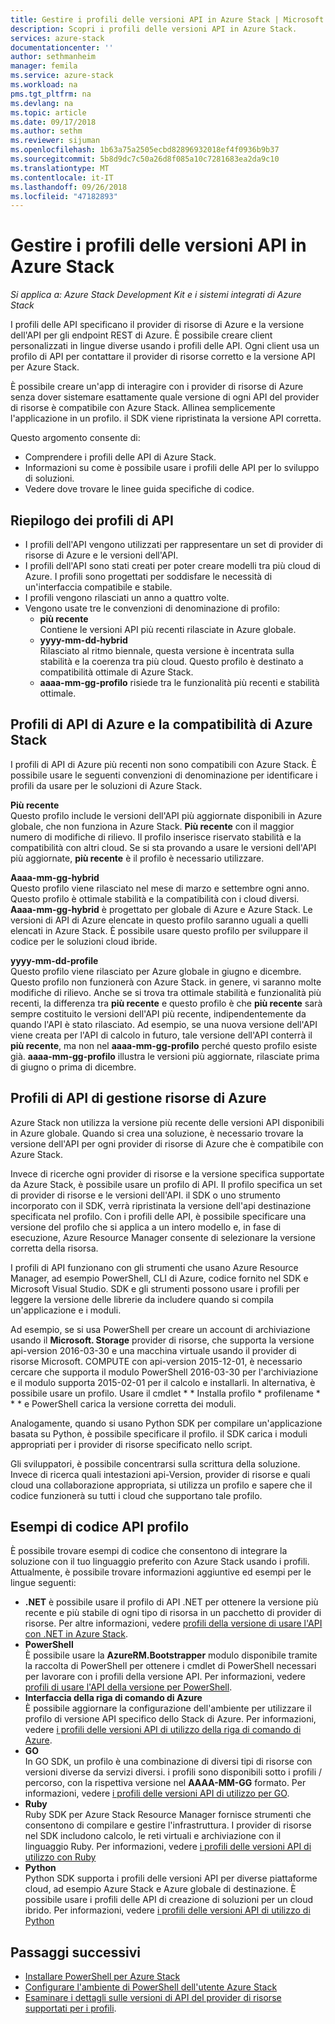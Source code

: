 ```yaml
---
title: Gestire i profili delle versioni API in Azure Stack | Microsoft Docs
description: Scopri i profili delle versioni API in Azure Stack.
services: azure-stack
documentationcenter: ''
author: sethmanheim
manager: femila
ms.service: azure-stack
ms.workload: na
pms.tgt_pltfrm: na
ms.devlang: na
ms.topic: article
ms.date: 09/17/2018
ms.author: sethm
ms.reviewer: sijuman
ms.openlocfilehash: 1b63a75a2505ecbd82896932018ef4f0936b9b37
ms.sourcegitcommit: 5b8d9dc7c50a26d8f085a10c7281683ea2da9c10
ms.translationtype: MT
ms.contentlocale: it-IT
ms.lasthandoff: 09/26/2018
ms.locfileid: "47182893"
---
```

# <a name="manage-api-version-profiles-in-azure-stack"></a>Gestire i profili delle versioni API in Azure Stack

*Si applica a: Azure Stack Development Kit e i sistemi integrati di Azure Stack*

I profili delle API specificano il provider di risorse di Azure e la versione dell'API per gli endpoint REST di Azure. È possibile creare client personalizzati in lingue diverse usando i profili delle API. Ogni client usa un profilo di API per contattare il provider di risorse corretto e la versione API per Azure Stack.

È possibile creare un'app di interagire con i provider di risorse di Azure senza dover sistemare esattamente quale versione di ogni API del provider di risorse è compatibile con Azure Stack. Allinea semplicemente l'applicazione in un profilo. il SDK viene ripristinata la versione API corretta.

Questo argomento consente di:

 - Comprendere i profili delle API di Azure Stack.
 - Informazioni su come è possibile usare i profili delle API per lo sviluppo di soluzioni.
 - Vedere dove trovare le linee guida specifiche di codice.

## <a name="summary-of-api-profiles"></a>Riepilogo dei profili di API

- I profili dell'API vengono utilizzati per rappresentare un set di provider di risorse di Azure e le versioni dell'API.
- I profili dell'API sono stati creati per poter creare modelli tra più cloud di Azure. I profili sono progettati per soddisfare le necessità di un'interfaccia compatibile e stabile.
- I profili vengono rilasciati un anno a quattro volte.
- Vengono usate tre le convenzioni di denominazione di profilo:
    - **più recente**  
        Contiene le versioni API più recenti rilasciate in Azure globale.
    - **yyyy-mm-dd-hybrid**  
    Rilasciato al ritmo biennale, questa versione è incentrata sulla stabilità e la coerenza tra più cloud. Questo profilo è destinato a compatibilità ottimale di Azure Stack.
    - **aaaa-mm-gg-profilo** risiede tra le funzionalità più recenti e stabilità ottimale.

## <a name="azure-api-profiles-and-azure-stack-compatibility"></a>Profili di API di Azure e la compatibilità di Azure Stack

I profili di API di Azure più recenti non sono compatibili con Azure Stack. È possibile usare le seguenti convenzioni di denominazione per identificare i profili da usare per le soluzioni di Azure Stack.

**Più recente**  
Questo profilo include le versioni dell'API più aggiornate disponibili in Azure globale, che non funziona in Azure Stack. **Più recente** con il maggior numero di modifiche di rilievo. Il profilo inserisce riservato stabilità e la compatibilità con altri cloud. Se si sta provando a usare le versioni dell'API più aggiornate, **più recente** è il profilo è necessario utilizzare.

**Aaaa-mm-gg-hybrid**  
Questo profilo viene rilasciato nel mese di marzo e settembre ogni anno. Questo profilo è ottimale stabilità e la compatibilità con i cloud diversi. **Aaaa-mm-gg-hybrid** è progettato per globale di Azure e Azure Stack. Le versioni di API di Azure elencate in questo profilo saranno uguali a quelli elencati in Azure Stack. È possibile usare questo profilo per sviluppare il codice per le soluzioni cloud ibride.

**yyyy-mm-dd-profile**  
Questo profilo viene rilasciato per Azure globale in giugno e dicembre. Questo profilo non funzionerà con Azure Stack. in genere, vi saranno molte modifiche di rilievo. Anche se si trova tra ottimale stabilità e funzionalità più recenti, la differenza tra **più recente** e questo profilo è che **più recente** sarà sempre costituito le versioni dell'API più recente, indipendentemente da quando l'API è stato rilasciato. Ad esempio, se una nuova versione dell'API viene creata per l'API di calcolo in futuro, tale versione dell'API conterrà il **più recente**, ma non nel **aaaa-mm-gg-profilo** perché questo profilo esiste già.  **aaaa-mm-gg-profilo** illustra le versioni più aggiornate, rilasciate prima di giugno o prima di dicembre.

## <a name="azure-resource-manager-api-profiles"></a>Profili di API di gestione risorse di Azure

Azure Stack non utilizza la versione più recente delle versioni API disponibili in Azure globale. Quando si crea una soluzione, è necessario trovare la versione dell'API per ogni provider di risorse di Azure che è compatibile con Azure Stack.

Invece di ricerche ogni provider di risorse e la versione specifica supportate da Azure Stack, è possibile usare un profilo di API. Il profilo specifica un set di provider di risorse e le versioni dell'API. il SDK o uno strumento incorporato con il SDK, verrà ripristinata la versione dell'api destinazione specificata nel profilo. Con i profili delle API, è possibile specificare una versione del profilo che si applica a un intero modello e, in fase di esecuzione, Azure Resource Manager consente di selezionare la versione corretta della risorsa.

I profili di API funzionano con gli strumenti che usano Azure Resource Manager, ad esempio PowerShell, CLI di Azure, codice fornito nel SDK e Microsoft Visual Studio. SDK e gli strumenti possono usare i profili per leggere la versione delle librerie da includere quando si compila un'applicazione e i moduli.

Ad esempio, se si usa PowerShell per creare un account di archiviazione usando il **Microsoft. Storage** provider di risorse, che supporta la versione api-version 2016-03-30 e una macchina virtuale usando il provider di risorse Microsoft. COMPUTE con api-version 2015-12-01, è necessario cercare che supporta il modulo PowerShell 2016-03-30 per l'archiviazione e il modulo supporta 2015-02-01 per il calcolo e installarli. In alternativa, è possibile usare un profilo. Usare il cmdlet * * Installa profilo * profilename * * * e PowerShell carica la versione corretta dei moduli.

Analogamente, quando si usano Python SDK per compilare un'applicazione basata su Python, è possibile specificare il profilo. il SDK carica i moduli appropriati per i provider di risorse specificato nello script.

Gli sviluppatori, è possibile concentrarsi sulla scrittura della soluzione. Invece di ricerca quali intestazioni api-Version, provider di risorse e quali cloud una collaborazione appropriata, si utilizza un profilo e sapere che il codice funzionerà su tutti i cloud che supportano tale profilo.

## <a name="api-profile-code-samples"></a>Esempi di codice API profilo

È possibile trovare esempi di codice che consentono di integrare la soluzione con il tuo linguaggio preferito con Azure Stack usando i profili. Attualmente, è possibile trovare informazioni aggiuntive ed esempi per le lingue seguenti:

- **.NET** è possibile usare il profilo di API .NET per ottenere la versione più recente e più stabile di ogni tipo di risorsa in un pacchetto di provider di risorse. Per altre informazioni, vedere [profili della versione di usare l'API con .NET in Azure Stack](azure-stack-version-profiles-net.md).
- **PowerShell**  
È possibile usare la **AzureRM.Bootstrapper** modulo disponibile tramite la raccolta di PowerShell per ottenere i cmdlet di PowerShell necessari per lavorare con i profili della versione API. Per informazioni, vedere [profili di usare l'API della versione per PowerShell](azure-stack-version-profiles-powershell.md).
- **Interfaccia della riga di comando di Azure**  
È possibile aggiornare la configurazione dell'ambiente per utilizzare il profilo di versione API specifico dello Stack di Azure. Per informazioni, vedere [i profili delle versioni API di utilizzo della riga di comando di Azure](azure-stack-version-profiles-azurecli2.md).
- **GO**  
In GO SDK, un profilo è una combinazione di diversi tipi di risorse con versioni diverse da servizi diversi. i profili sono disponibili sotto i profili / percorso, con la rispettiva versione nel **AAAA-MM-GG** formato. Per informazioni, vedere [i profili delle versioni API di utilizzo per GO](azure-stack-version-profiles-go.md).
- **Ruby**  
Ruby SDK per Azure Stack Resource Manager fornisce strumenti che consentono di compilare e gestire l'infrastruttura. I provider di risorse nel SDK includono calcolo, le reti virtuali e archiviazione con il linguaggio Ruby. Per informazioni, vedere [i profili delle versioni API di utilizzo con Ruby](azure-stack-version-profiles-ruby.md)
- **Python**  
Python SDK supporta i profili delle versioni API per diverse piattaforme cloud, ad esempio Azure Stack e Azure globale di destinazione. È possibile usare i profili delle API di creazione di soluzioni per un cloud ibrido. Per informazioni, vedere [i profili delle versioni API di utilizzo di Python](azure-stack-version-profiles-python.md)

## <a name="next-steps"></a>Passaggi successivi

* [Installare PowerShell per Azure Stack](azure-stack-powershell-install.md)
* [Configurare l'ambiente di PowerShell dell'utente Azure Stack](azure-stack-powershell-configure-user.md)
* [Esaminare i dettagli sulle versioni di API del provider di risorse supportati per i profili](azure-stack-profiles-azure-resource-manager-versions.md).
